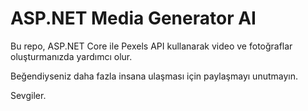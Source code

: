 
# ASP.NET Media Generator AI

Bu repo, ASP.NET Core ile Pexels API kullanarak video ve fotoğraflar oluşturmanızda yardımcı olur.

Beğendiyseniz daha fazla insana ulaşması için paylaşmayı unutmayın.

Sevgiler.
